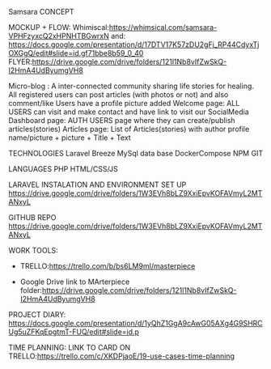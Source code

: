 Samsara
CONCEPT

MOCKUP + FLOW: Whimiscal:https://whimsical.com/samsara-VPHFzyxcQ2xHPNHTBGwrxN
and: https://docs.google.com/presentation/d/17DTV17K57zDU2gFj_RP44CdyxTjOXGgQ/edit#slide=id.gf71bbe8b59_0_40
FLYER:https://drive.google.com/drive/folders/121l1Nb8vIfZwSkQ-I2HmA4UdByumgVH8

Micro-blog : A inter-connected community sharing life stories for healing. 
All registered users can post articles (with photos or not) and also comment/like
Users have a profile picture added
Welcome page: ALL USERS can visit and make contact and have link to visit our SocialMedia
Dashboard page: AUTH USERS page where they can create/publish articles(stories)
Articles page: List of Articles(stories) with author profile name/picture + picture + Title + Text

TECHNOLOGIES
Laravel Breeze
MySql data base
DockerCompose
NPM
GIT

LANGUAGES
PHP
HTML/CSS/JS

LARAVEL INSTALATION AND ENVIRONMENT SET UP
https://drive.google.com/drive/folders/1W3EVh8bLZ9XxiEpvKOFAVmyL2MTANxyL

GITHUB REPO 
https://drive.google.com/drive/folders/1W3EVh8bLZ9XxiEpvKOFAVmyL2MTANxyL



WORK TOOLS:
- TRELLO:https://trello.com/b/bs6LM9mI/masterpiece

- Google Drive link to MArterpiece folder:https://drive.google.com/drive/folders/121l1Nb8vIfZwSkQ-I2HmA4UdByumgVH8

PROJECT DIARY:
https://docs.google.com/presentation/d/1yQhZ1GgA9cAwG05AXg4G9SHRCUg5uZFKqEpgtmT-FUQ/edit#slide=id.p

TIME PLANNING: LINK TO CARD ON TRELLO:https://trello.com/c/XKDPjaoE/19-use-cases-time-planning



